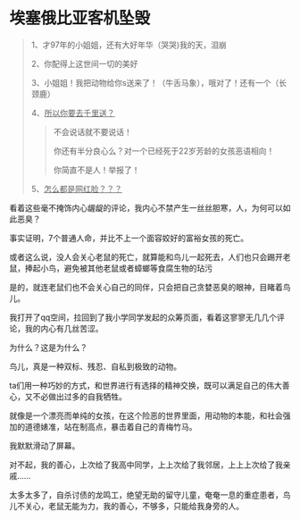 # 埃塞俄比亚客机坠毁

> 1、才97年的小姐姐，还有大好年华（哭哭)我的天，泪崩
>
> 2、你配得上这世间一切的美好
>
> 3、小姐姐！我把动物给你s送来了！（牛舌马象），哦对了！还有一个（长颈鹿）
>
> 4、<u>所以你要去千里送？</u>
>
> > 不会说话就不要说话！
> >
> > 你还有半分良心么？对一个已经死于22岁芳龄的女孩恶语相向！
> >
> > 你简直不是人！举报了！
>
> 5、<u>怎么都是网红脸？？？</u>
>
> 

看着这些毫不掩饰内心龌龊的评论，我内心不禁产生一丝丝胆寒，人，为何可以如此恶臭？

事实证明，7个普通人命，并比不上一个面容姣好的富裕女孩的死亡。

或者这么说，没人会关心老鼠的死亡，就算能和鸟儿一起死去，人们也只会踢开老鼠，捧起小鸟，避免被其他老鼠或者蟑螂等食腐生物的玷污

是的，就连老鼠们也不会关心自己的同伴，只会把自己贪婪恶臭的眼神，目睹着鸟儿。

我打开了qq空间，拉回到了我小学同学发起的众筹页面，看着这寥寥无几几个评论，我的内心有几丝苦涩。

为什么？这是为什么？

鸟儿，真是一种双标、残忍、自私到极致的动物。

ta们用一种巧妙的方式，和世界进行有选择的精神交换，既可以满足自己的伟大善心，又不必做出过多的自我牺牲。

就像是一个漂亮而单纯的女孩，在这个险恶的世界里面，用动物的本能，和社会强加的道德婊准，站在制高点，暴击着自己的青梅竹马。

我默默滑动了屏幕。

对不起，我的善心，上次给了我高中同学，上上次给了我邻居，上上上次给了我亲戚……

太多太多了，自杀讨债的龙鸣工，绝望无助的留守儿童，奄奄一息的重症患者，鸟儿不关心，老鼠无能为力，我的善心，不够多，只能给我身旁的人。